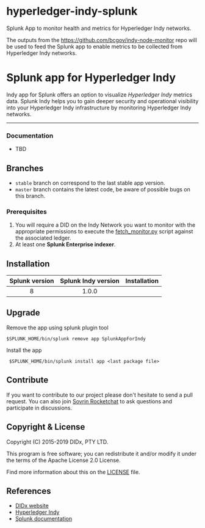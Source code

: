 # hyperledger-indy-splunk
Splunk App to monitor health and metrics for Hyperledger Indy networks.

The outputs from the https://github.com/bcgov/indy-node-monitor repo will be used to feed the Splunk app to enable metrics to be collected from Hyperledger Indy networks.

# Splunk app for Hyperledger Indy

Indy app for Splunk offers an option to visualize _Hyperledger Indy_ metrics data. Splunk Indy helps you to gain deeper security and operational visibility into your Hyperledger Indy infrastructure by monitoring Hyperledger Indy networks.
* * *

### Documentation

- TBD

## Branches

- `stable` branch on correspond to the last stable app version.
- `master` branch contains the latest code, be aware of possible bugs on this branch.

### Prerequisites
1. You will require a DID on the Indy Network you want to monitor with the appropriate permissions to execute the [fetch_monitor.py](https://github.com/bcgov/indy-node-monitor) script against the associated ledger.
2. At least one __Splunk Enterprise indexer__.

## Installation

| Splunk version | Splunk Indy version     | Installation                                                   |
| :------------: | :---------------: | :--------------------------------------------------------------|
|      8     |       1.0.0       | <xyz> |

## Upgrade

Remove the app using splunk plugin tool

    $SPLUNK_HOME/bin/splunk remove app SplunkAppForIndy

Install the app

     $SPLUNK_HOME/bin/splunk install app <last package file>

## Contribute

If you want to contribute to our project please don't hesitate to send a pull request. 
You can also join [Sovrin Rocketchat](https://chat.sovrin.org) to ask questions and participate in discussions.

## Copyright & License

Copyright (C) 2015-2019 DIDx, PTY LTD.

This program is free software; you can redistribute it and/or modify it under the terms of the Apache License 2.0 License.

Find more information about this on the [LICENSE](LICENSE) file.

## References

-   [DIDx website](https://www.didx.xyz)
-   [Hyperledger Indy](https://www.hyperledger.org/use/hyperledger-indy)
-   [Splunk documentation](http://docs.splunk.com/Documentation)
